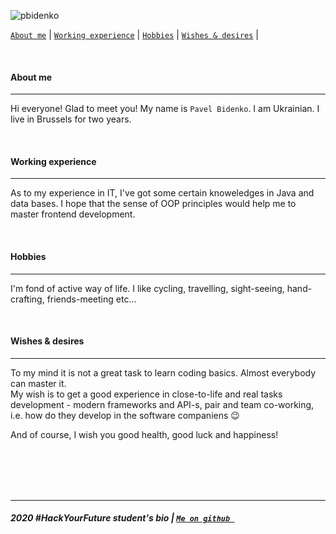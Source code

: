 
![pbidenko](https://user-images.githubusercontent.com/51489146/81755853-3a3b1580-94ba-11ea-9425-2be98eedcb0b.png)


 [` About me `](#about-me) |
 [` Working experience `](#working-experience) |
 [` Hobbies `](#hobbies) |
 [` Wishes & desires `](#wishes-&-desires) |

<br>

 ####  About me  
---

 Hi everyone! Glad to meet you! 
    My name is ` Pavel Bidenko `. I am Ukrainian. I live in Brussels for two years.

<br>
    
####  Working experience 
---
As to my experience in IT, I've got some certain knoweledges in Java and data bases. I hope that the sense of OOP principles would help me to master frontend development.

<br>

#### Hobbies 
---
 I'm fond of active way of life. I like cycling, travelling, sight-seeing,  hand-crafting, friends-meeting etc...

 <br>

 #### Wishes & desires
--- 
To my mind it is not a great task to learn coding basics. Almost everybody can master it.  
My wish is to get a good experience in close-to-life and real tasks development - modern frameworks and API-s, pair and team co-working, i.e. how do they develop in the software companiens :wink:  

And of course, I wish you good health, good luck and happiness!

<br>
<br>
<br>
<br>

---
##### 2020 #HackYourFuture student's bio | [`Me on github `](https://github.com/pavelbidenko2018)










